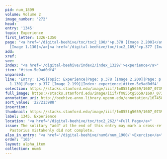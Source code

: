 ```yaml
---
pid: num_1899
volume: Volume 2
image_number: '272'
head:
entry: '1345'
topic: Experience
first_letter: 1326-1350
page: "<a href='/digital-beehive/toc/toc2_190/'>p.378 [Image 2.200]</a>|<a href='/digital-beehive/toc/toc1_119/'>p.62.2
  [Image 1.130]</a>|<a href='/digital-beehive/toc/toc2_189/'>p.377 [Image 2.199]</a>"
add:
xref:
see:
index: "<a href='/digital-beehive/index2/index_1329/'>experience</a>"
item: "#item-5e9ad0df4"
unparsed:
line: 'Entry: 1345|Topic: Experience|Page: p.378 [Image 2.200]|Page: p.62.2 [Image
  1.130]|Page: p.377 [Image 2.199]|Index: experience|#item-5e9ad0df4'
selection: https://stacks.stanford.edu/image/iiif/fm855tg5659/1607_0739/839,3988,2845,639/full/0/default.jpg
full_image: https://stacks.stanford.edu/image/iiif/fm855tg5659/1607_0739/full/full/0/default.jpg
annotation_uri: http://beehive-anno.library.upenn.edu/annotation/1674580604748
sort_value: '227213988'
insertion:
thumbnail: https://stacks.stanford.edu/image/iiif/fm855tg5659/1607_0739/839,3988,600,180/250,/0/default.jpg
label: 1345. Experience
location: "<a href='/digital-beehive/toc/toc2_262/'>Full Page</a>"
issue: The solitary "add" at the end of this entry may mark a cross-reference that
  Pastorius mistakenly did not complete.
also_in_entry: "<a href='/digital-beehive/num6/num_1900/'>Exercise</a>"
order: '165'
layout: alpha_item
collection: num6
---
```

